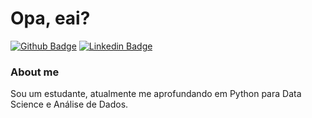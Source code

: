 # Opa, eai?

[![Github Badge](https://img.shields.io/badge/-Github-000?style=flat-square&logo=Github&logoColor=white&link=https://github.com/hhigorb)](https://github.com/hhigorb)
[![Linkedin Badge](https://img.shields.io/badge/-LinkedIn-blue?style=flat-square&logo=Linkedin&logoColor=white&link=https://www.linkedin.com/in/hhigorb/)](https://www.linkedin.com/in/hhigorb/)


### About me
Sou um estudante, atualmente me aprofundando em Python para Data Science e Análise de Dados.
